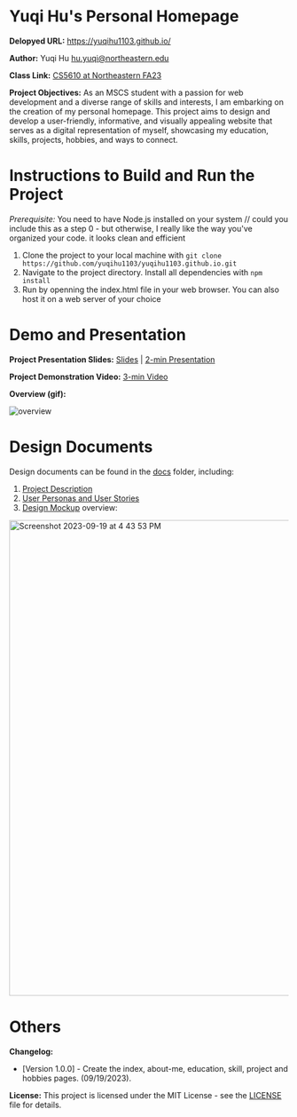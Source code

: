 # Yuqi Hu's Personal Homepage

**Delopyed URL:** https://yuqihu1103.github.io/

**Author:** Yuqi Hu hu.yuqi@northeastern.edu

**Class Link:** [CS5610 at Northeastern FA23](https://johnguerra.co/classes/webDevelopment_fall_2023/)

**Project Objectives:**
As an MSCS student with a passion for web development and a diverse range of skills and interests,
I am embarking on the creation of my personal homepage. This project aims to design and develop a
user-friendly, informative, and visually appealing website that serves as a digital representation
of myself, showcasing my education, skills, projects, hobbies, and ways to connect.

# Instructions to Build and Run the Project

*Prerequisite:* You need to have Node.js installed on your system // could you include this as a step 0 - but otherwise, I really like the way you've organized your code. it looks clean and efficient 
1. Clone the project to your local machine with `git clone https://github.com/yuqihu1103/yuqihu1103.github.io.git`
2. Navigate to the project directory. Install all dependencies with `npm install`
3. Run by openning the index.html file in your web browser. You can also host it on a web server of your choice

# Demo and Presentation

**Project Presentation Slides:** [Slides](https://docs.google.com/presentation/d/1C1mstLbUyo__t5aylAu0zO8KA4uahiUQsfkcisEyFYU/edit?usp=sharing)  | 
[2-min Presentation](https://youtu.be/rvUxoe4Ljgo)

**Project Demonstration Video:** [3-min Video](https://youtu.be/aBV7YpzBmVQ)

**Overview (gif):**

![overview](https://github.com/yuqihu1103/Personal-Homepage/assets/133090163/24f6db15-bd56-4ff6-ba8b-aeca4e026313)

# Design Documents

Design documents can be found in the [docs](docs) folder, including:
1. [Project Description](docs/project-description.txt)
2. [User Personas and User Stories](docs/user-personas-and-stories.txt)
3. [Design Mockup](docs/design-mockup.pdf)  overview:
<img width="857" alt="Screenshot 2023-09-19 at 4 43 53 PM" src="https://github.com/yuqihu1103/Personal-Homepage/assets/133090163/1c91c863-fd7a-4a5b-b6c2-8be353f95bbe">


# Others

**Changelog:**

- [Version 1.0.0] - Create the index, about-me, education, skill, project and hobbies pages. (09/19/2023).


**License:** This project is licensed under the MIT License - see the [LICENSE](LICENSE) file for details.
